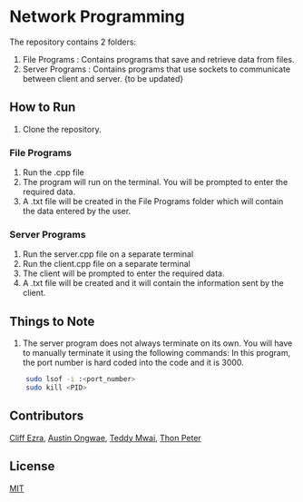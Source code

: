 # Network Programming

The repository contains 2 folders:

1. File Programs : Contains programs that save and retrieve data from files.
2. Server Programs : Contains programs that use sockets to communicate between client and server. {to be updated}

## How to Run

1. Clone the repository.

### File Programs

1. Run the .cpp file
2. The program will run on the terminal. You will be prompted to enter the required data.
3. A .txt file will be created in the File Programs folder which will contain the data entered by the user.

### Server Programs

1. Run the server.cpp file on a separate terminal
2. Run the client.cpp file on a separate terminal
3. The client will be prompted to enter the required data.
4. A .txt file will be created and it will contain the information sent by the client.

## Things to Note

1. The server program does not always terminate on its own. You will have to manually terminate it using the following commands:
   In this program, the port number is hard coded into the code and it is 3000.
     
``` bash
    sudo lsof -i :<port_number>
    sudo kill <PID>
```

## Contributors

[Cliff Ezra](https://github.com/Cliff-Ezra), [Austin Ongwae](https://github.com/AustinOngwae), [Teddy Mwai](https://github.com/TedMwai), [Thon Peter](https://github.com/Thonpeter)

## License

[MIT](https://choosealicense.com/licenses/mit/)

